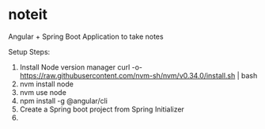 # noteit
Angular + Spring Boot Application to take notes





Setup Steps:
1. Install Node version manager
    curl -o- https://raw.githubusercontent.com/nvm-sh/nvm/v0.34.0/install.sh | bash
2. nvm install node
3. nvm use node
4. npm install -g @angular/cli
5. Create a Spring boot project from Spring Initializer
6. 
